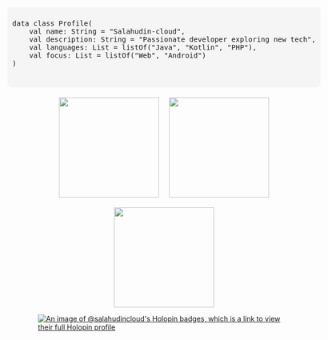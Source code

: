 <div style="display: flex; flex-wrap: wrap; justify-content: center; align-items: center; gap: 20px;">
  <!-- Kotlin Data Class Block -->
  <div style="background-color: #f5f5f5; padding: 10px; border-radius: 8px; font-family: monospace;">
    <pre>
data class Profile(
    val name: String = "Salahudin-cloud",
    val description: String = "Passionate developer exploring new tech",
    val languages: List<String> = listOf("Java", "Kotlin", "PHP"),
    val focus: List<String> = listOf("Web", "Android")
)
    </pre>
  </div>
  <img src="https://user-images.githubusercontent.com/74038190/212746035-d5c61762-973c-44c0-aec7-887f3b7690e3.gif" height="200" width="200">
  <img height="200" src="https://github-readme-stats.vercel.app/api?username=Salahudin-cloud" />
  <img height="200" src="https://github-readme-stats.vercel.app/api/top-langs?username=Salahudin-cloud&layout=compact&langs_count=8&card_width=320" />
</div>




[![An image of @salahudincloud's Holopin badges, which is a link to view their full Holopin profile](https://holopin.me/salahudincloud)](https://holopin.io/@salahudincloud)

